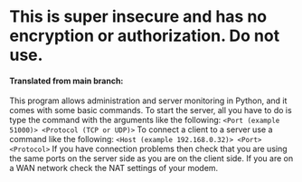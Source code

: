 # This is super insecure and has no encryption or authorization. Do not use.
#### Translated from main branch:
This program allows administration and server monitoring in Python, and it comes with some basic commands. To start the server, all you have to do is type the command with the arguments like the following:
```<Port (example 51000)> <Protocol (TCP or UDP)>```
To connect a client to a server use a command like the following:
```<Host (example 192.168.0.32)> <Port> <Protocol>```
If you have connection problems then check that you are using the same ports on the server side as you are on the client side. If you are on a WAN network check the NAT settings of your modem.
